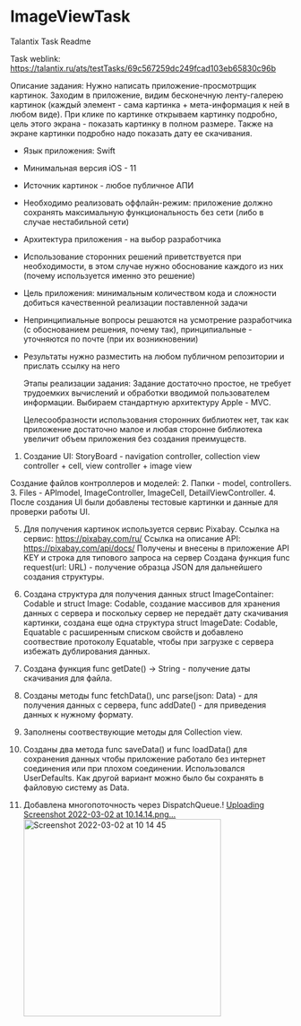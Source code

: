 # ImageViewTask
Talantix Task Readme

Task weblink:
https://talantix.ru/ats/testTasks/69c567259dc249fcad103eb65830c96b

Описание задания:
Нужно написать приложение-просмотрщик картинок. Заходим в приложение, видим бесконечную ленту-галерею картинок (каждый элемент - сама картинка + мета-информация к ней в любом виде). При клике по картинке открываем картинку подробно, цель этого экрана - показать картинку в полном размере. Также на экране картинки подробно надо показать дату ее скачивания.
- Язык приложения: Swift
- Минимальная версия iOS - 11
- Источник картинок - любое публичное АПИ
- Необходимо реализовать оффлайн-режим: приложение должно сохранять максимальную функциональность без сети (либо в случае нестабильной сети)
- Архитектура приложения - на выбор разработчика
- Использование сторонних решений приветствуется при необходимости, в этом случае нужно обоснование каждого из них (почему используется именно это решение)
- Цель приложения: минимальным количеством кода и сложности добиться качественной реализации поставленной задачи
- Непринципиальные вопросы решаются на усмотрение разработчика (с обоснованием решения, почему так), принципиальные - уточняются по почте (при их возникновении)
- Результаты нужно разместить на любом публичном репозитории и прислать ссылку на него

     Этапы реализации задания:
  Задание достаточно простое, не требует трудоемких вычислений и обработки вводимой пользователем информации. Выбираем стандартную архитектуру Apple - MVC. 

  Целесообразности использования сторонних библиотек нет, так как приложение достаточно малое и любая сторонне библиотека увеличит объем приложения без создания преимуществ. 

1. Создание UI: StoryBoard - navigation controller, collection view controller + cell, view controller + image view

Создание файлов контроллеров и моделей:
2. Папки - model, controllers.
3. Files - APImodel, ImageController, ImageCell, DetailViewController.
4. После создания UI были добавлены тестовые картинки и данные для проверки работы UI.

5. Для получения картинок используется сервис Pixabay. 
Ссылка на сервис: https://pixabay.com/ru/
Ссылка на описание API: https://pixabay.com/api/docs/
Получены и внесены в приложение API KEY и строка для типового запроса на сервер
Создана функция func request(url: URL) - получение образца JSON для дальнейшего создания структуры.

6.  Создана структура для получения данных struct ImageContainer: Codable и struct Image: Codable, создание массивов для хранения данных с сервера и поскольку сервер не передаёт дату скачивания картинки, создана еще одна структура struct ImageDate: Codable, Equatable с расширенным списком свойств и добавлено соотвествие протоколу Equatable, чтобы при загрузке с сервера избежать дублирования данных. 

7.  Создана функция func getDate() -> String -  получение даты скачивания для файла. 

8. Созданы методы func fetchData(), unc parse(json: Data) - для получения данных с сервера, func addDate() - для приведения данных к нужному формату. 

9. Заполнены соотвествующие методы для Collection view.

10. Созданы два метода func saveData() и func loadData() для сохранения данных чтобы приложение работало без интернет соединения или при плохом соединении. Использовался UserDefaults. Как другой вариант можно было бы сохранять в файловую систему as Data. 

11. Добавлена многопоточность через DispatchQueue.!
 [Uploading Screenshot 2022-03-02 at 10.14.14.png…]()<img width="352" alt="Screenshot 2022-03-02 at 10 14 45" src="https://user-images.githubusercontent.com/78177975/156319017-c1767494-fcc9-4313-9922-8bf0dd7b0cae.png">


